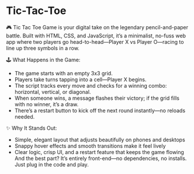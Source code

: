 # Tic-Tac-Toe
🎮 Tic Tac Toe Game is your digital take on the legendary pencil-and-paper battle. Built with HTML, CSS, and JavaScript,  it’s a minimalist, no-fuss web app where two players go head-to-head—Player X vs Player O—racing to line up three symbols in a row.

🕹️ What Happens in the Game:
- The game starts with an empty 3x3 grid.
- Players take turns tapping into a cell—Player X begins.
- The script tracks every move and checks for a winning combo: horizontal, vertical, or diagonal.
- When someone wins, a message flashes their victory; if the grid fills with no winner, it’s a draw.
- There’s a restart button to kick off the next round instantly—no reloads needed.
  
✨ Why It Stands Out:
- Simple, elegant layout that adjusts beautifully on phones and desktops
- Snappy hover effects and smooth transitions make it feel lively
- Clear logic, crisp UI, and a restart feature that keeps the game flowing
And the best part? It’s entirely front-end—no dependencies, no installs. Just plug in the code and play.
